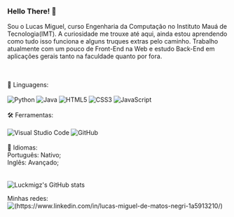 ### Hello There! 👋

Sou o Lucas Miguel, curso Engenharia da Computação no Instituto Mauá de Tecnologia(IMT). A curiosidade me trouxe até aqui, ainda estou aprendendo como tudo isso funciona e alguns truques extras pelo caminho. Trabalho atualmente com um pouco de Front-End na Web e estudo Back-End em aplicações gerais tanto na faculdade quanto por fora. 

<br></br> 
💾 Linguagens: <br></br> 
  ![Python](https://img.shields.io/badge/python-3670A0?style=for-the-badge&logo=python&logoColor=ffdd54) 
  ![Java](https://img.shields.io/badge/java-%23ED8B00.svg?style=for-the-badge&logo=openjdk&logoColor=white) 
  ![HTML5](https://img.shields.io/badge/html5-%23E34F26.svg?style=for-the-badge&logo=html5&logoColor=white) 
  ![CSS3](https://img.shields.io/badge/css3-%231572B6.svg?style=for-the-badge&logo=css3&logoColor=white) 
  ![JavaScript](https://img.shields.io/badge/javascript-%23323330.svg?style=for-the-badge&logo=javascript&logoColor=%23F7DF1E) 
<br> <br> 
🛠 Ferramentas: <br></br> 
  ![Visual Studio Code](https://img.shields.io/badge/Visual%20Studio%20Code-0078d7.svg?style=for-the-badge&logo=visual-studio-code&logoColor=white) 
  ![GitHub](https://img.shields.io/badge/github-%23121011.svg?style=for-the-badge&logo=github&logoColor=white) <br>
<br>
📝 Idiomas: <br>
  Português: Nativo; <br>
  Inglês: Avançado; <br>
<br>
<br>
![Luckmigz's GitHub stats](https://github-readme-stats.vercel.app/api?username=luckmigz&show_icons=true&theme=dark)


Minhas redes: 
![(https://www.linkedin.com/in/lucas-miguel-de-matos-negri-1a5913210/)]([https://img.shields.io/badge/linkedin-%230077B5.svg?style=for-the-badge&logo=linkedin&logoColor=white](https://www.linkedin.com/in/lucas-miguel-de-matos-negri-1a5913210/))

<!--
**luckmigz/luckmigz** is a ✨ _special_ ✨ repository because its `README.md` (this file) appears on your GitHub profile.

Here are some ideas to get you started:

- 🔭 I’m currently working on ...
- 🌱 I’m currently learning ...
- 👯 I’m looking to collaborate on ...
- 🤔 I’m looking for help with ...
- 💬 Ask me about ...
- 📫 How to reach me: ...
- 😄 Pronouns: ...
- ⚡ Fun fact: ...
-->

